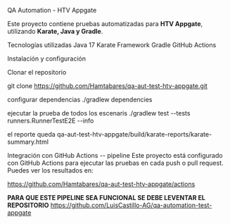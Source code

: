 QA Automation - HTV Appgate

Este proyecto contiene pruebas automatizadas para **HTV Appgate**, utilizando **Karate, Java y Gradle**.

 Tecnologías utilizadas
Java 17
Karate Framework
Gradle
GitHub Actions

 Instalación y configuración

Clonar el repositorio

git clone https://github.com/Hamtabares/qa-aut-test-htv-appgate.git

configurar dependencias
./gradlew dependencies

ejecutar la prueba de todos los escenaris
./gradlew test --tests runners.RunnerTestE2E --info

el reporte queda
qa-aut-test-htv-appgate/build/karate-reports/karate-summary.html

Integración con GitHub Actions -- pipeline
Este proyecto está configurado con GitHub Actions para ejecutar las pruebas en cada push o pull request. Puedes ver los resultados en:

https://github.com/Hamtabares/qa-aut-test-htv-appgate/actions

**PARA QUE ESTE PIPELINE SEA FUNCIONAL SE DEBE LEVENTAR EL REPOSITORIO**
https://github.com/LuisCastillo-AG/qa-automation-test-appgate